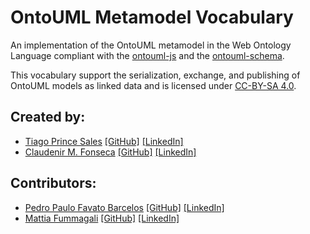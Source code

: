 # OntoUML Metamodel Vocabulary

An implementation of the OntoUML metamodel in the Web Ontology Language compliant with the [ontouml-js](https://github.com/OntoUML/ontouml-js) and the [ontouml-schema](https://github.com/OntoUML/ontouml-schema). 

This vocabulary support the serialization, exchange, and publishing of OntoUML models as linked data and is licensed under [CC-BY-SA 4.0](https://creativecommons.org/licenses/by-sa/4.0/).

## Created by:

- [Tiago Prince Sales](https://orcid.org/0000-0002-5385-5761) [[GitHub]](https://github.com/tgoprince) [[LinkedIn]](https://www.linkedin.com/in/tiago-sales/)
- [Claudenir M. Fonseca](https://orcid.org/0000-0003-2528-3118) [[GitHub]](https://github.com/claudenirmf) [[LinkedIn]](https://www.linkedin.com/in/claudenir-fonseca-52b251216/)

## Contributors: 

- [Pedro Paulo Favato Barcelos](https://orcid.org/0000-0003-2736-7817) [[GitHub]](https://github.com/pedropaulofb) [[LinkedIn]](https://www.linkedin.com/in/pedro-paulo-favato-barcelos/)
- [Mattia Fummagali](https://orcid.org/0000-0003-3385-4769) [[GitHub]](https://github.com/Matt-81) [[LinkedIn]](https://www.linkedin.com/in/mattiafumagalli/)
